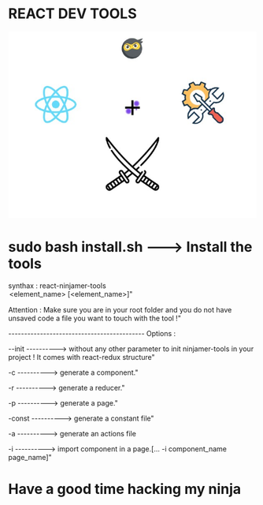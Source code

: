 # REACT DEV TOOLS

<img src="logoReactNinjamerTools_2.jpg"></img>

# sudo bash install.sh ---> Install the tools

synthax : react-ninjamer-tools <option> <element_name> [<element_name>]"
	
Attention : Make sure you are in your root folder and you do not have unsaved code a file you want to touch with the tool !"
	
 ------------------------------------------- Options : 
	
 --init ----------> without any other parameter to init ninjamer-tools in your project ! It comes with react-redux structure"
	
 -c ----------> generate a component."
	
 -r ----------> generate a reducer."
	
 -p ----------> generate a page."
	
 -const ----------> generate a constant file" 
	
 -a ----------> generate an actions file 
	
 -i ----------> import component in a page.[... -i component_name page_name]" 

# Have a good time hacking my ninja

